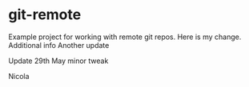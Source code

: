 # git-remote

Example project for working with remote git repos.
Here is my change.
Additional info
Another update

Update 29th May
minor tweak

Nicola